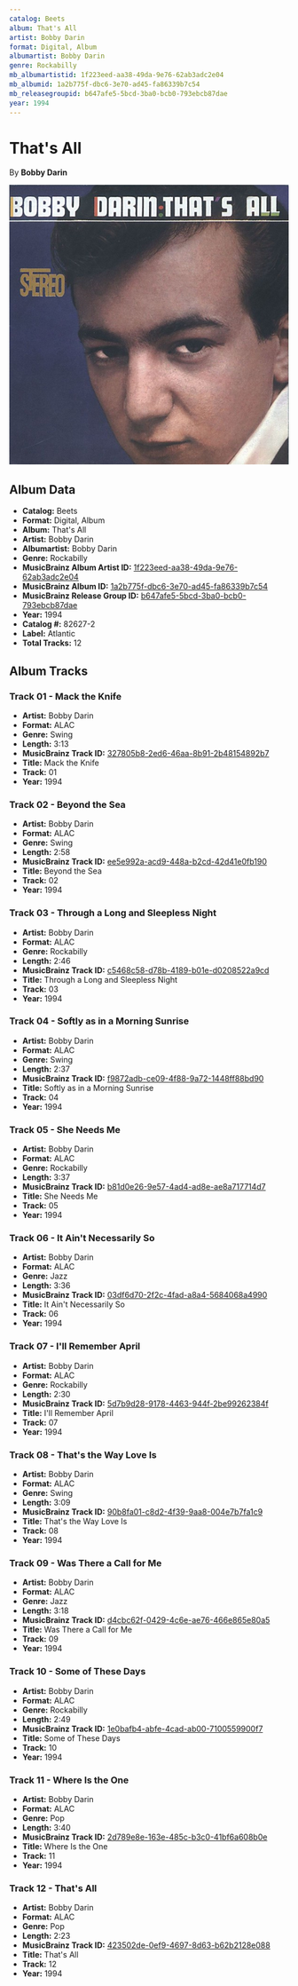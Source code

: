 ```yaml
---
catalog: Beets
album: That's All
artist: Bobby Darin
format: Digital, Album
albumartist: Bobby Darin
genre: Rockabilly
mb_albumartistid: 1f223eed-aa38-49da-9e76-62ab3adc2e04
mb_albumid: 1a2b775f-dbc6-3e70-ad45-fa86339b7c54
mb_releasegroupid: b647afe5-5bcd-3ba0-bcb0-793ebcb87dae
year: 1994
---
```


# That's All

By **Bobby Darin**

![](../../assets/beetscovers/Bobby_Darin-Thats_All.jpg)

## Album Data

- **Catalog:** Beets
- **Format:** Digital, Album
- **Album:** That's All
- **Artist:** Bobby Darin
- **Albumartist:** Bobby Darin
- **Genre:** Rockabilly
- **MusicBrainz Album Artist ID:** [1f223eed-aa38-49da-9e76-62ab3adc2e04](https://musicbrainz.org/artist/1f223eed-aa38-49da-9e76-62ab3adc2e04)
- **MusicBrainz Album ID:** [1a2b775f-dbc6-3e70-ad45-fa86339b7c54](https://musicbrainz.org/release/1a2b775f-dbc6-3e70-ad45-fa86339b7c54)
- **MusicBrainz Release Group ID:** [b647afe5-5bcd-3ba0-bcb0-793ebcb87dae](https://musicbrainz.org/release-group/b647afe5-5bcd-3ba0-bcb0-793ebcb87dae)
- **Year:** 1994
- **Catalog #:** 82627-2
- **Label:** Atlantic
- **Total Tracks:** 12

## Album Tracks

### Track 01 - Mack the Knife

- **Artist:** Bobby Darin
- **Format:** ALAC
- **Genre:** Swing
- **Length:** 3:13
- **MusicBrainz Track ID:** [327805b8-2ed6-46aa-8b91-2b48154892b7](https://musicbrainz.org/recording/327805b8-2ed6-46aa-8b91-2b48154892b7)
- **Title:** Mack the Knife
- **Track:** 01
- **Year:** 1994

### Track 02 - Beyond the Sea

- **Artist:** Bobby Darin
- **Format:** ALAC
- **Genre:** Swing
- **Length:** 2:58
- **MusicBrainz Track ID:** [ee5e992a-acd9-448a-b2cd-42d41e0fb190](https://musicbrainz.org/recording/ee5e992a-acd9-448a-b2cd-42d41e0fb190)
- **Title:** Beyond the Sea
- **Track:** 02
- **Year:** 1994

### Track 03 - Through a Long and Sleepless Night

- **Artist:** Bobby Darin
- **Format:** ALAC
- **Genre:** Rockabilly
- **Length:** 2:46
- **MusicBrainz Track ID:** [c5468c58-d78b-4189-b01e-d0208522a9cd](https://musicbrainz.org/recording/c5468c58-d78b-4189-b01e-d0208522a9cd)
- **Title:** Through a Long and Sleepless Night
- **Track:** 03
- **Year:** 1994

### Track 04 - Softly as in a Morning Sunrise

- **Artist:** Bobby Darin
- **Format:** ALAC
- **Genre:** Swing
- **Length:** 2:37
- **MusicBrainz Track ID:** [f9872adb-ce09-4f88-9a72-1448ff88bd90](https://musicbrainz.org/recording/f9872adb-ce09-4f88-9a72-1448ff88bd90)
- **Title:** Softly as in a Morning Sunrise
- **Track:** 04
- **Year:** 1994

### Track 05 - She Needs Me

- **Artist:** Bobby Darin
- **Format:** ALAC
- **Genre:** Rockabilly
- **Length:** 3:37
- **MusicBrainz Track ID:** [b81d0e26-9e57-4ad4-ad8e-ae8a717714d7](https://musicbrainz.org/recording/b81d0e26-9e57-4ad4-ad8e-ae8a717714d7)
- **Title:** She Needs Me
- **Track:** 05
- **Year:** 1994

### Track 06 - It Ain't Necessarily So

- **Artist:** Bobby Darin
- **Format:** ALAC
- **Genre:** Jazz
- **Length:** 3:36
- **MusicBrainz Track ID:** [03df6d70-2f2c-4fad-a8a4-5684068a4990](https://musicbrainz.org/recording/03df6d70-2f2c-4fad-a8a4-5684068a4990)
- **Title:** It Ain't Necessarily So
- **Track:** 06
- **Year:** 1994

### Track 07 - I'll Remember April

- **Artist:** Bobby Darin
- **Format:** ALAC
- **Genre:** Rockabilly
- **Length:** 2:30
- **MusicBrainz Track ID:** [5d7b9d28-9178-4463-944f-2be99262384f](https://musicbrainz.org/recording/5d7b9d28-9178-4463-944f-2be99262384f)
- **Title:** I'll Remember April
- **Track:** 07
- **Year:** 1994

### Track 08 - That's the Way Love Is

- **Artist:** Bobby Darin
- **Format:** ALAC
- **Genre:** Swing
- **Length:** 3:09
- **MusicBrainz Track ID:** [90b8fa01-c8d2-4f39-9aa8-004e7b7fa1c9](https://musicbrainz.org/recording/90b8fa01-c8d2-4f39-9aa8-004e7b7fa1c9)
- **Title:** That's the Way Love Is
- **Track:** 08
- **Year:** 1994

### Track 09 - Was There a Call for Me

- **Artist:** Bobby Darin
- **Format:** ALAC
- **Genre:** Jazz
- **Length:** 3:18
- **MusicBrainz Track ID:** [d4cbc62f-0429-4c6e-ae76-466e865e80a5](https://musicbrainz.org/recording/d4cbc62f-0429-4c6e-ae76-466e865e80a5)
- **Title:** Was There a Call for Me
- **Track:** 09
- **Year:** 1994

### Track 10 - Some of These Days

- **Artist:** Bobby Darin
- **Format:** ALAC
- **Genre:** Rockabilly
- **Length:** 2:49
- **MusicBrainz Track ID:** [1e0bafb4-abfe-4cad-ab00-7100559900f7](https://musicbrainz.org/recording/1e0bafb4-abfe-4cad-ab00-7100559900f7)
- **Title:** Some of These Days
- **Track:** 10
- **Year:** 1994

### Track 11 - Where Is the One

- **Artist:** Bobby Darin
- **Format:** ALAC
- **Genre:** Pop
- **Length:** 3:40
- **MusicBrainz Track ID:** [2d789e8e-163e-485c-b3c0-41bf6a608b0e](https://musicbrainz.org/recording/2d789e8e-163e-485c-b3c0-41bf6a608b0e)
- **Title:** Where Is the One
- **Track:** 11
- **Year:** 1994

### Track 12 - That's All

- **Artist:** Bobby Darin
- **Format:** ALAC
- **Genre:** Pop
- **Length:** 2:23
- **MusicBrainz Track ID:** [423502de-0ef9-4697-8d63-b62b2128e088](https://musicbrainz.org/recording/423502de-0ef9-4697-8d63-b62b2128e088)
- **Title:** That's All
- **Track:** 12
- **Year:** 1994


